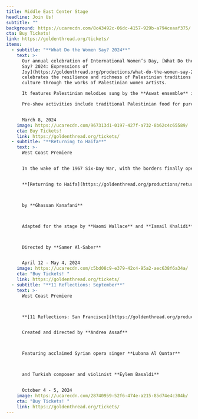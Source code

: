 ```yaml
---
title: Middle East Center Stage
headline: Join Us!
subtitle: ""
background: https://ucarecdn.com/8c43492c-06dc-4157-929b-a794ceaaf375/
cta: Buy Tickets!
link: https://goldenthread.org/tickets/
items:
  - subtitle: "**What Do the Women Say? 2024**"
    text: >-
      Our annual celebration of International Women’s Day, [What Do the Women
      Say? 2024: Expressions of
      Joy](https://goldenthread.org/productions/what-do-the-women-say-2024/)
      celebrates the resilience and richness of Palestinian traditions and
      culture through the works of Palestinian women artists.

      It features Palestinian melodies sung by the **Aswat ensemble** in homage to the legacy of **Nabila Mango**; an excerpt play reading from *Where Can I Find Someone Like You, Ali?* by **Raeda Taha**; a traditional Palestinian dabke dance performance by **Al-Juthoor**; and selections from the work-in-progress musical *Mornings in Jenin*, written and composed by [Amal Bisharat](https://goldenthread.org/productions/reorient-2023/#open-modal-Amal%20Bisharat), based on the novel by Palestinian author **Susan Abulhawa**, followed by a facilitated conversation with audience and artists led by Golden Thread Executive Artistic Director **Sahar Assaf**.

      Pre-show activities include traditional Palestinian food for purchase, and a tatreez (traditional Palestinian embroidery) exhibit from “Threads for Belonging”, curated by **Souad Amine**, a Palestinian artist based in Lebanon. 


      March 8, 2024
    image: https://ucarecdn.com/967313d1-0197-427f-a732-8b62c4c65589/
    cta: Buy Tickets!
    link: https://goldenthread.org/tickets/
  - subtitle: "**Returning to Haifa**"
    text: >-
      West Coast Premiere 


      In the wake of the 1967 Six-Day War, with the borders finally open after two decades, Said and Safiyya, a Palestinian couple, return to Haifa in search of the echoes of a home they were forced to abandon during the Nakba in 1948. But are they truly ready for the encounter that awaits them upon their return? Returning to Haifa presents a deeply human portrait of two families, one Palestinian, and one Jewish, forced by history into an intimacy they didn’t choose.  


      **[Returning to Haifa](https://goldenthread.org/productions/returning-to-haifa/)**



      by **Ghassan Kanafani**



      Adapted for the stage by **Naomi Wallace** and **Ismail Khalidi**



      Directed by **Samer Al-Saber**


      April 12 - May 4, 2024
    image: https://ucarecdn.com/c5bd08c9-e379-42c4-95a2-aec638f6a34a/
    cta: "Buy Tickets! "
    link: https://goldenthread.org/tickets/
  - subtitle: "**11 Reflections: September**"
    text: >-
      West Coast Premiere  



      **[11 Reflections: San Francisco](https://goldenthread.org/productions/11-reflections-san-francisco/)** is part of a new national series of performance works, **Eleven Reflections on the Nation**, devised by **Andrea Assaf**. The project draws on her seminal work, **Eleven Reflections on September**, an episodic, multimedia performance on Arab American identity, Wars on/of Terror, and “the constant, quiet rain of death / amidst beauty” in a post-9/11 world. In each participating city, the project engages local artists and community members who have been affected by post-9/11 policies to contribute their stories, illuminating our collective experiences since 2001—from the fall of the Twin Towers, to the U.S. wars on Iraq and Afghanistan, to the Muslim Ban, and now to the funding of genocide in Palestine. 


      Created and directed by **Andrea Assaf**



      Featuring acclaimed Syrian opera singer **Lubana Al Quntar**



      and Turkish composer and violinist **Eylem Basaldi** 


      October 4 - 5, 2024
    image: https://ucarecdn.com/28740959-52f6-474e-a215-85d74e4c304b/
    cta: "Buy Tickets! "
    link: https://goldenthread.org/tickets/
---
```

